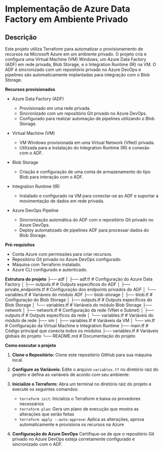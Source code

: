 # Implementação de Azure Data Factory em Ambiente Privado

## Descrição

Este projeto utiliza Terraform para automatizar o provisionamento de recursos na Microsoft Azure em um ambiente privado. O projeto cria e configura uma Virtual Machine (VM) Windows, um Azure Data Factory (ADF) em rede privada, Blob Storage, e o Integration Runtime (IR) na VM. O ADF é sincronizado com um repositório privado no Azure DevOps e pipelines são automaticamente implantadas para integração com o Blob Storage.

**Recursos provisionados**

* Azure Data Factory (ADF)
  * Provisionado em uma rede privada.
  * Sincronizado com um repositório Git privado no Azure DevOps.
  * Configurado para realizar automação de pipelines utilizando o Blob Storage.
  
* Virtual Machine (VM)
  * VM Windows provisionada em uma Virtual Network (VNet) privada.
  * Utilizada para a instalação do Integration Runtime (IR) e conexão com o ADF.
  
* Blob Storage
  * Criação e configuração de uma conta de armazenamento do tipo Blob para interação com o ADF.
  
* Integration Runtime (IR)
  * Instalado e configurado na VM para conectar-se ao ADF e suportar a movimentação de dados em rede privada.
  
* Azure DevOps Pipeline
  * Sincronização automática do ADF com o repositório Git privado no Azure DevOps.
  * Deploy automatizado de pipelines ADF para processar dados do Blob Storage.

**Pré-requisitos**
 * Conta Azure com permissões para criar recursos.
 * Repositório Git privado no Azure DevOps configurado.
 * Máquina com Terraform instalado.
 * Azure CLI configurado e autenticado.

**Estrutura do projeto**
├── adf
│   ├── adf.tf                  # Configuração do Azure Data Factory
│   ├── outputs.tf              # Outputs específicos do ADF
│   ├── private_endpoints.tf    # Configuração dos endpoints privados do ADF
│   └── variables.tf            # Variáveis do módulo ADF
├── blob-storage
│   ├── blob.tf                 # Configuração do Blob Storage
│   ├── outputs.tf              # Outputs específicos do Blob Storage
│   └── variables.tf            # Variáveis do módulo Blob Storage
├── network
│   ├── network.tf              # Configuração da rede (VNet e Subnet)
│   ├── outputs.tf              # Outputs específicos da rede
│   └── variables.tf            # Variáveis do módulo de rede
├── vm
│   ├── variables.tf            # Variáveis da VM
│   └── vm.tf                   # Configuração da Virtual Machine e Integration Runtime
├── main.tf                     # Código principal que conecta todos os módulos
├── variables.tf                # Variáveis globais do projeto
└── README.md                   # Documentação do projeto

**Como executar o projeto**
1. **Clone o Repositório:** Clone este repositório GitHub para sua máquina local.
2. **Configure as Variáveis:** Edite o arquivo `variables.tf` no diretório raiz do projeto e defina as variáveis de acordo com seu ambiente:

3. **Inicialize o Terraform:** Abra um terminal no diretório raiz do projeto e execute os seguintes comandos:
    * `terraform init`: Inicializa o Terraform e baixa os provedores necessários
    * `terraform plan`: Gera um plano de execução que mostra as alterações que serão feitas
    * `terraform apply --auto-approve`: Aplica as alterações, aprova automaticamente e provisiona os recursos na Azure
4. **Configuração do Azure DevOps**
  Certifique-se de que o repositório Git privado no Azure DevOps esteja corretamente configurado e sincronizado com o ADF.


